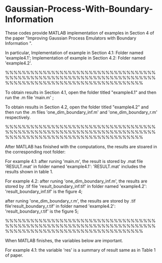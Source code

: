# Gaussian-Process-With-Boundary-Information


These codes provide MATLAB implementation of examples in Section 4 of the paper "Improving Gaussian Process Emulators with Boundary Information ". 

In particular,
Implementation of example in Section 4.1: Folder named 'example4.1';
Implementation of example in Section 4.2: Folder named 'example4.2'.

%%%%%%%%%%%%%%%%%%%%%%%%%%%%%%%%%%%%%%%%%%%%%%%%%%%%%%%%%%%%%%%%%%%%%%%%%%%%%%%%%%%%%%%%%%%%%%%%%%%%%%%%%

To obtain results in Section 4.1, open the folder titled "example4.1" and then run the .m file 'main.m' ; 

To obtain results in Section 4.2, open the folder titled "example4.2" and then run the .m files 'one_dim_boundary_inf.m' and 'one_dim_boundary_r.m' respectively. 

%%%%%%%%%%%%%%%%%%%%%%%%%%%%%%%%%%%%%%%%%%%%%%%%%%%%%%%%%%%%%%%%%%%%%%%%%%%%%%%%%%%%%%%%%%%%%%%%%%%%%%%%%

After MATLAB has finished with the computations, the results are stoared in the corresponding root folder:

For example 4.1: after runing 'main.m', the result is stored by .mat file 'RESULT.mat' in folder named 'example4.1': 'RESULT.mat' includes the results shown in table 1. 

For example 4.2: after runing 'one_dim_boundary_inf.m', the results are stored by .tif file 'result_boundary_inf.tif' in folder named 'example4.2': 'result_boundary_inf.tif' is the figure 4;

after runing 'one_dim_boundary_r.m', the results are stored by .tif file'result_boundary_r.tif' in folder named 'example4.2': 'result_boundary_r.tif' is the figure 5; 

%%%%%%%%%%%%%%%%%%%%%%%%%%%%%%%%%%%%%%%%%%%%%%%%%%%%%%%%%%%%%%%%%%%%%%%%%%%%%%%%%%%%%%%%%%%%%%%%%%%%%%%%%

When MATLAB finishes, the variables below are important. 

For example 4.1: the variable 'res' is a summary of result same as in Table 1 of paper. 
